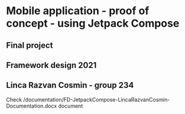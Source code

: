 # Mobile application - proof of concept - using Jetpack Compose
## Final project

## Framework design 2021
## Linca Razvan Cosmin - group 234

Check /documentation/FD-JetpackCompose-LincaRazvanCosmin-Documentation.docx document
